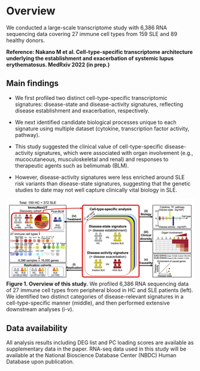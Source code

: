 # Overview
We conducted a large-scale transcriptome study with 6,386 RNA sequencing data covering 27 immune cell types from 159 SLE and 89 healthy donors.

**Reference: Nakano M et al. Cell-type-specific transcriptome architecture underlying the establishment and exacerbation of systemic lupus erythematosus. MedRxiv 2022 (in prep.)**

## Main findings
- We first profiled two distinct cell-type-specific transcriptomic signatures: disease-state and disease-activity signatures, reflecting disease establishment and exacerbation, respectively.

- We next identified candidate biological processes unique to each signature using multiple dataset (cytokine, transcription factor activity, pathway).

- This study suggested the clinical value of cell-type-specific disease-activity signatures, which were associated with organ involvement (e.g., mucocutaneous, musculoskeletal and renal) and responses to therapeutic agents such as belimumab (BLM).

- However, disease-activity signatures were less enriched around SLE risk variants than disease-state signatures, suggesting that the genetic studies to date may not well capture clinically vital biology in SLE.

![image](./Data/Fig1.png)
**Figure 1. Overview of this study.**
We profiled 6,386 RNA sequencing data of 27 immune cell types from peripheral blood in HC and SLE patients (left). We identified two distinct categories of disease-relevant signatures in a cell-type-specific manner (middle), and then performed extensive downstream analyses (i-v).

## Data availability
All analysis results including DEG list and PC loading scores are available as supplementary data in the paper. RNA-seq data used in this study will be available at the National Bioscience Database Center (NBDC) Human Database upon publication.


